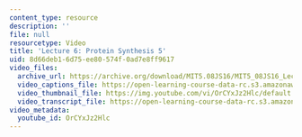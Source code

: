 ```yaml
---
content_type: resource
description: ''
file: null
resourcetype: Video
title: 'Lecture 6: Protein Synthesis 5'
uid: 8d66deb1-6d75-ee80-574f-0ad7e8ff9617
video_files:
  archive_url: https://archive.org/download/MIT5.08JS16/MIT5_08JS16_Lecture_06_300k.mp4
  video_captions_file: https://open-learning-course-data-rc.s3.amazonaws.com/5-08j-biological-chemistry-ii-spring-2016/6ccab079ea375f508289b30b7f2eb538_OrCYxJz2Hlc.vtt
  video_thumbnail_file: https://img.youtube.com/vi/OrCYxJz2Hlc/default.jpg
  video_transcript_file: https://open-learning-course-data-rc.s3.amazonaws.com/5-08j-biological-chemistry-ii-spring-2016/2e7ea18f39d59ea99e188e465eaf8bba_OrCYxJz2Hlc.pdf
video_metadata:
  youtube_id: OrCYxJz2Hlc
---
```

